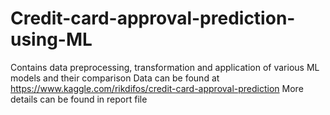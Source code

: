 # Credit-card-approval-prediction-using-ML
Contains data preprocessing, transformation and application of various ML models and their comparison
Data can be found at https://www.kaggle.com/rikdifos/credit-card-approval-prediction
More details can be found in report file
